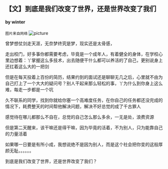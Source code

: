 ## 【文】到底是我们改变了世界，还是世界改变了我们
#### by winter

`图片来自网络`
![picture](http://img.vip.xunlei.com/img/banner/201606281936282844.jpg)

曾梦想仗剑走天涯，无奈梦终究是梦，现实还是太骨感，

走出校门，好多事你都需要考虑，毕竟是一个成年人，有着健全的身体，在学校心里边想着：丫掌握这么多技术，出去随便干什么都可以养活的了自己，更别说身上还扛着这么大的一把剑

但是在每天投着上百份的简历，结果约到的面试还是聊聊无几之后，心里就不由为自己打上了一个大大的疑问号？别人干起来那么轻松的事，丫为什么到你身上这么难，每走一步都是一个坑

久不联系的同学，找到你就给你塞一个高难度任务，在你自己的任务都还没完成的情况下，耗费整天的时间帮他解决问题，解决不好总觉的成了千古罪人

感觉待在哪儿都那么不自在，总觉的自己怎么那么多余，一无是处，浪费资源

但是第二天醒来，该干嘛还是得干嘛，因为毕竟的活着，不为别人，只为能靠自己的力量活着

如果哪一日要是有所小成，我想说绝不是因为别人，而是这个社会把你变的这般厚颜无耻。。。。。。

到底是我们改变了世界，还是世界改变了我们？
